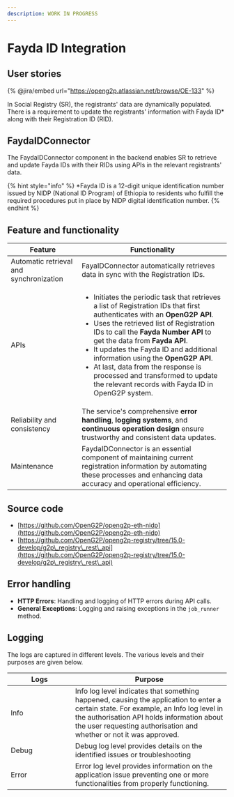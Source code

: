 ```yaml
---
description: WORK IN PROGRESS
---
```


# Fayda ID Integration

## User stories

{% @jira/embed url="https://openg2p.atlassian.net/browse/OE-133" %}

In Social Registry (SR), the registrants' data are dynamically populated. There is a requirement to update the registrants' information with Fayda ID\* along with their Registration ID (RID).

## FaydaIDConnector

&#x20;The FaydaIDConnector component in the backend enables SR to retrieve and update Fayda IDs with their RIDs using APIs in the relevant registrants' data.

{% hint style="info" %}
\*Fayda ID is a 12-digit unique identification number issued by NIDP (National ID Program) of Ethiopia to residents who fulfill the required procedures put in place by NIDP digital identification number.
{% endhint %}

## Feature and functionality&#x20;

| Feature                                 | Functionality                                                                                                                                                                                                                                                                                                                                                                                                                                                                                                                                                |
| --------------------------------------- | ------------------------------------------------------------------------------------------------------------------------------------------------------------------------------------------------------------------------------------------------------------------------------------------------------------------------------------------------------------------------------------------------------------------------------------------------------------------------------------------------------------------------------------------------------------ |
| Automatic retrieval and synchronization | FayaIDConnector automatically retrieves data in sync with the Registration IDs.                                                                                                                                                                                                                                                                                                                                                                                                                                                                              |
| APIs                                    | <ul><li>Initiates the periodic task that retrieves a list of Registration IDs that first authenticates with an <strong>OpenG2P API</strong><em>.</em>  </li><li>Uses the retrieved list of Registration IDs to call the <strong>Fayda Number API</strong> to get the data from <strong>Fayda API</strong>.</li><li>It updates the Fayda ID and additional information using the <strong>OpenG2P API</strong>.</li><li>At last, data from the response is processed and transformed to update the relevant records with Fayda ID in OpenG2P system.</li></ul> |
| Reliability and consistency             | The service's comprehensive **error handling**, **logging systems**, and **continuous operation** **design** ensure trustworthy and consistent data updates.                                                                                                                                                                                                                                                                                                                                                                                                 |
| Maintenance                             | FaydaIDConnector is an essential component of maintaining current registration information  by automating these processes and enhancing data accuracy and operational efficiency.                                                                                                                                                                                                                                                                                                                                                                            |

## Source code

* [https://github.com/OpenG2P/openg2p-eth-nidp](https://github.com/OpenG2P/openg2p-eth-nidp)
* [https://github.com/OpenG2P/openg2p-registry/tree/15.0-develop/g2p\_registry\_rest\_api](https://github.com/OpenG2P/openg2p-registry/tree/15.0-develop/g2p\_registry\_rest\_api)

## **Error handling**&#x20;

* **HTTP Errors**: Handling and logging of HTTP errors during API calls.
* **General Exceptions**: Logging and raising exceptions in the `job_runner` method.

## &#x20;**Logging**&#x20;

The logs are captured in different levels. The various levels and their purposes are given below.

<table><thead><tr><th width="132">Logs</th><th>Purpose</th></tr></thead><tbody><tr><td>Info</td><td>Info log level indicates that something happened, causing the application to enter a certain state. For example, an Info log level in the authorisation API holds information about the user requesting authorisation and whether or not it was approved.</td></tr><tr><td>Debug</td><td>Debug log level provides details on the identified issues or troubleshooting </td></tr><tr><td>Error</td><td>Error log level provides information on the application issue preventing one or more functionalities from properly functioning.</td></tr></tbody></table>
